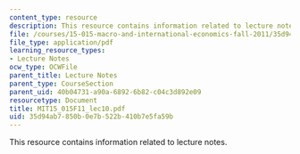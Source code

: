 ```yaml
---
content_type: resource
description: This resource contains information related to lecture notes.
file: /courses/15-015-macro-and-international-economics-fall-2011/35d94ab7850b0e7b522b410b7e5fa59b_MIT15_015F11_lec10.pdf
file_type: application/pdf
learning_resource_types:
- Lecture Notes
ocw_type: OCWFile
parent_title: Lecture Notes
parent_type: CourseSection
parent_uid: 40b04731-a90a-6892-6b82-c04c3d892e09
resourcetype: Document
title: MIT15_015F11_lec10.pdf
uid: 35d94ab7-850b-0e7b-522b-410b7e5fa59b
---
```

This resource contains information related to lecture notes.

